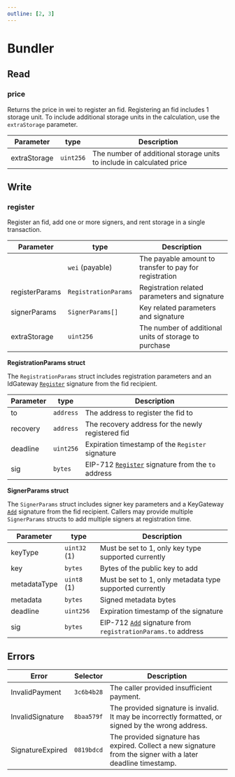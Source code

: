 ```yaml
---
outline: [2, 3]
---
```


# Bundler

## Read

### price

Returns the price in wei to register an fid. Registering an fid includes 1 storage unit. To include additional storage units
in the calculation, use the `extraStorage` parameter.

| Parameter    | type      | Description                                                           |
| ------------ | --------- | --------------------------------------------------------------------- |
| extraStorage | `uint256` | The number of additional storage units to include in calculated price |

## Write

### register

Register an fid, add one or more signers, and rent storage in a single transaction.

| Parameter      | type                 | Description                                            |
| -------------- | -------------------- | ------------------------------------------------------ |
|                | `wei` (payable)      | The payable amount to transfer to pay for registration |
| registerParams | `RegistrationParams` | Registration related parameters and signature          |
| signerParams   | `SignerParams[]`     | Key related parameters and signature                   |
| extraStorage   | `uint256`            | The number of additional units of storage to purchase  |

**RegistrationParams struct**

The `RegistrationParams` struct includes registration parameters and an IdGateway [`Register`](/reference/contracts/id-gateway.html#register-signature) signature from the fid recipient.

| Parameter | type      | Description                                                                                               |
| --------- | --------- | --------------------------------------------------------------------------------------------------------- |
| to        | `address` | The address to register the fid to                                                                        |
| recovery  | `address` | The recovery address for the newly registered fid                                                         |
| deadline  | `uint256` | Expiration timestamp of the `Register` signature                                                          |
| sig       | `bytes`   | EIP-712 [`Register`](/reference/contracts/key-gateway.html#add-signature) signature from the `to` address |

**SignerParams struct**

The `SignerParams` struct includes signer key parameters and a KeyGateway [`Add`](/reference/contracts/key-gateway.html#add-signature) signature from the fid recipient. Callers may provide multiple `SignerParams` structs to add multiple signers at registration time.

| Parameter    | type         | Description                                                                                                         |
| ------------ | ------------ | ------------------------------------------------------------------------------------------------------------------- |
| keyType      | `uint32` (1) | Must be set to 1, only key type supported currently                                                                 |
| key          | `bytes`      | Bytes of the public key to add                                                                                      |
| metadataType | `uint8` (1)  | Must be set to 1, only metadata type supported currently                                                            |
| metadata     | `bytes`      | Signed metadata bytes                                                                                               |
| deadline     | `uint256`    | Expiration timestamp of the signature                                                                               |
| sig          | `bytes`      | EIP-712 [`Add`](/reference/contracts/key-gateway.html#add-signature) signature from `registrationParams.to` address |

## Errors

| Error            | Selector   | Description                                                                                                  |
| ---------------- | ---------- | ------------------------------------------------------------------------------------------------------------ |
| InvalidPayment   | `3c6b4b28` | The caller provided insufficient payment.                                                                    |
| InvalidSignature | `8baa579f` | The provided signature is invalid. It may be incorrectly formatted, or signed by the wrong address.          |
| SignatureExpired | `0819bdcd` | The provided signature has expired. Collect a new signature from the signer with a later deadline timestamp. |
